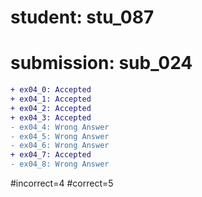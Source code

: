 # student: stu_087
# submission: sub_024

```diff
+ ex04_0: Accepted
+ ex04_1: Accepted
+ ex04_2: Accepted
+ ex04_3: Accepted
- ex04_4: Wrong Answer
- ex04_5: Wrong Answer
- ex04_6: Wrong Answer
+ ex04_7: Accepted
- ex04_8: Wrong Answer
```
#incorrect=4
#correct=5
